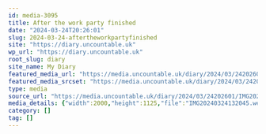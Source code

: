 ```yaml
---
id: media-3095
title: After the work party finished
date: "2024-03-24T20:26:01"
slug: 2024-03-24-aftertheworkpartyfinished
site: "https://diary.uncountable.uk"
wp_url: "https://diary.uncountable.uk"
root_slug: diary
site_name: My Diary
featured_media_url: "https://media.uncountable.uk/diary/2024/03/24202601/IMG20240324132045.webp"
featured_media_srcset: "https://media.uncountable.uk/diary/2024/03/24202601/IMG20240324132045-300x169.webp 300w, https://media.uncountable.uk/diary/2024/03/24202601/IMG20240324132045-1024x576.webp 1024w, https://media.uncountable.uk/diary/2024/03/24202601/IMG20240324132045-150x150.webp 150w, https://media.uncountable.uk/diary/2024/03/24202601/IMG20240324132045-640x360.webp 640w, https://media.uncountable.uk/diary/2024/03/24202601/IMG20240324132045.webp 2000w"
type: media
source_url: "https://media.uncountable.uk/diary/2024/03/24202601/IMG20240324132045.webp"
media_details: {"width":2000,"height":1125,"file":"IMG20240324132045.webp","filesize":226854,"sizes":{"medium":{"file":"IMG20240324132045-300x169.webp","width":300,"height":169,"filesize":19320,"mime_type":"image/webp","source_url":"https://media.uncountable.uk/diary/2024/03/24202601/IMG20240324132045-300x169.webp"},"large":{"file":"IMG20240324132045-1024x576.webp","width":1024,"height":576,"filesize":240338,"mime_type":"image/webp","source_url":"https://media.uncountable.uk/diary/2024/03/24202601/IMG20240324132045-1024x576.webp"},"thumbnail":{"file":"IMG20240324132045-150x150.webp","width":150,"height":150,"filesize":9002,"mime_type":"image/webp","source_url":"https://media.uncountable.uk/diary/2024/03/24202601/IMG20240324132045-150x150.webp"},"mobwidth":{"file":"IMG20240324132045-640x360.webp","width":640,"height":360,"filesize":91772,"mime_type":"image/webp","source_url":"https://media.uncountable.uk/diary/2024/03/24202601/IMG20240324132045-640x360.webp"},"full":{"file":"IMG20240324132045.webp","width":2000,"height":1125,"mime_type":"image/webp","source_url":"https://media.uncountable.uk/diary/2024/03/24202601/IMG20240324132045.webp"}},"image_meta":{"aperture":"0","credit":"","camera":"","caption":"","created_timestamp":"0","copyright":"","focal_length":"0","iso":"0","shutter_speed":"0","title":"","orientation":"0","keywords":[]}}
category: []
tag: []
---
```



